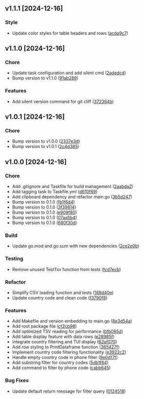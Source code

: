 
## v1.1.1 [2024-12-16]

### Style
- Update color styles for table headers and rows ([acda9c7](../../commit/acda9c75772249a72b98b937b5efe97528b55760))


## v1.1.0 [2024-12-16]

### Chore
- Update task configuration and add silent cmd ([2adedcd](../../commit/2adedcd9c36be470ac82ac53b1c5a61959af9fe3))
- Bump version to v1.1.0 ([91ab289](../../commit/91ab2893b0b4923e617309facc0bd30ee9654def))


### Features
- Add silent version command for git cliff ([372364b](../../commit/372364bdd207ec20e8e082dc27cbeebd42d46d34))


## v1.0.1 [2024-12-16]

### Chore
- Bump version to v1.0.0 ([2337e3d](../../commit/2337e3d425120a55051fe2ba4750394ef5e21305))
- Bump version to v1.0.1 ([2c4d385](../../commit/2c4d3858072f471816ff12f811c355b92bcdc05a))


## v1.0.0 [2024-12-16]

### Chore
- Add .gitignore and Taskfile for build management ([2aabda2](../../commit/2aabda2241baa69dbc2bbd75ae261c6b36f100be))
- Add tagging task to Taskfile.yml ([d610f69](../../commit/d610f6936ee2cda9c441536c2c015122c58d21e1))
- Add clipboard dependency and refactor main.go ([3b5d247](../../commit/3b5d247308656743f97be445d76c36cce88dfd0a))
- Bump version to 0.1.0 ([fb1f6d4](../../commit/fb1f6d4203bfc6b35fb71cb8493131304595b747))
- Bump version to 0.1.0 ([3f39814](../../commit/3f398146b0afd1a1df4113b1afad12329f87b3f4))
- Bump version to 0.1.0 ([e909f80](../../commit/e909f80da5153c94c06c3eab69f290c118a17cee))
- Bump version to 0.1.0 ([07aa5b4](../../commit/07aa5b4657ddb0f8141e4a33c7e74e100fffca81))
- Bump version to 0.1.0 ([680f30d](../../commit/680f30d0a6805a633e13bc4cec8b2bcd776842ac))


### Build
- Update go.mod and go.sum with new dependencies ([2ce2e0b](../../commit/2ce2e0b43fbb6515359dbb0017b3df27e5000483))


### Testing
- Remove unused TestTsv function from tests ([fcd7ecb](../../commit/fcd7ecbe569040338d6bef2d97acf114220a3993))


### Refactor
- Simplify CSV loading function and tests ([168d40e](../../commit/168d40e847e2411d243234dca82ed44415b575c4))
- Update country code and clean code ([f3790f8](../../commit/f3790f873573cfa9c37d736b9457696557804d73))


### Features
- Add Makefile and version embedding to main.go ([8e3d54a](../../commit/8e3d54a7b8e4b12e41ace069abca73c69fe8ba27))
- Add root package file ([cf2cb98](../../commit/cf2cb98662d0d03447ff8a477d066cbeea522274))
- Add optimized TSV reading for performance ([bfb065d](../../commit/bfb065db4e3d377307621d0428471c9e274fc00e))
- Add table display feature with data rows ([e28985f](../../commit/e28985fcb442b115ab693e33556556dd2a831d20))
- Integrate country filtering and TUI display ([62af070](../../commit/62af070f1d3de9d81984f8613cd7ee3dbc88214b))
- Add row styling to PrintDataframe function ([365427f](../../commit/365427fe3f53f8bc16daa1b45ac96415aee5f36a))
- Implement country code filtering functionality ([e3922c2](../../commit/e3922c2af32ab257c95b1854e1fdb2fb62061759))
- Handle empty country code in phone filter ([9e0d17f](../../commit/9e0d17fde96548c2948dee7ddf034ee5b5a3291f))
- Add substring filter for country codes ([5db1f64](../../commit/5db1f641562173b90efa99aa3a94033057b777d7))
- Add command to filter by phone code ([cabb645](../../commit/cabb6455106bea16cf9ee356d6479dbec0298dcb))


### Bug Fixes
- Update default return message for filter query ([0124518](../../commit/0124518d5a815f27ab59eb60b730b284bb8923a4))

